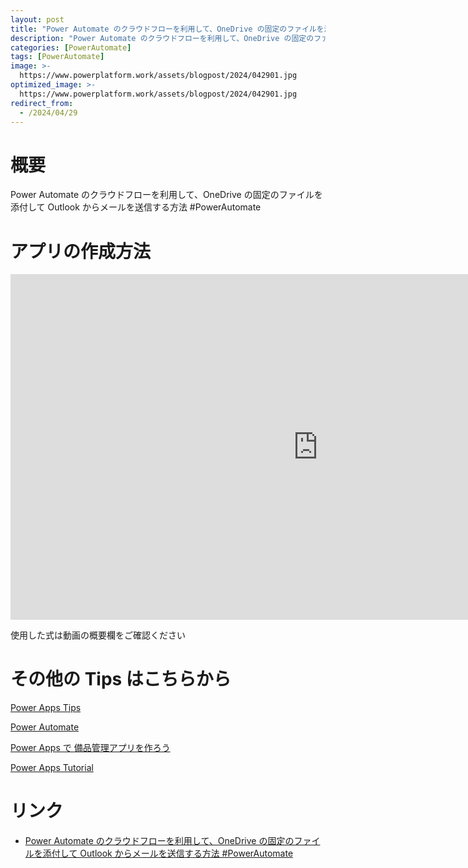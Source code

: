 ```yaml
---
layout: post
title: "Power Automate のクラウドフローを利用して、OneDrive の固定のファイルを添付して Outlook からメールを送信する方法 #PowerAutomate"
description: "Power Automate のクラウドフローを利用して、OneDrive の固定のファイルを添付して Outlook からメールを送信する方法 #PowerAutomateを動画で分かりやすく解説"
categories: [PowerAutomate]
tags: [PowerAutomate]
image: >-
  https://www.powerplatform.work/assets/blogpost/2024/042901.jpg
optimized_image: >-
  https://www.powerplatform.work/assets/blogpost/2024/042901.jpg
redirect_from:
  - /2024/04/29
---
```



#  概要

Power Automate のクラウドフローを利用して、OneDrive の固定のファイルを添付して Outlook からメールを送信する方法 #PowerAutomate


# アプリの作成方法

<iframe width="983" height="553" src="https://www.youtube.com/embed/BsNFvVd5oLk" title="YouTube video player" frameborder="0" allow="accelerometer; autoplay; clipboard-write; encrypted-media; gyroscope; picture-in-picture" allowfullscreen></iframe>


使用した式は動画の概要欄をご確認ください


# その他の Tips はこちらから

[Power Apps Tips](https://www.youtube.com/watch?v=VrAQf3JQ7yM&list=PLVhFi1fb3DqakSLVMn22DDcySXh9jtzi- )


[Power Automate](https://www.youtube.com/watch?v=-YnJYT0ASEM&list=PLVhFi1fb3Dqbzic6GieqnLFgD3aTj-eHA)


[Power Apps で 備品管理アプリを作ろう](https://www.youtube.com/playlist?list=PLVhFi1fb3DqZM3HKb8Hea6XEL96990Fyn)


[Power Apps Tutorial](https://www.youtube.com/playlist?list=PLVhFi1fb3DqalxpL974VvAJvV4iWoSbe_)


# リンク


- [Power Automate のクラウドフローを利用して、OneDrive の固定のファイルを添付して Outlook からメールを送信する方法 #PowerAutomate](https://www.youtube.com/watch?v=BsNFvVd5oLk)


